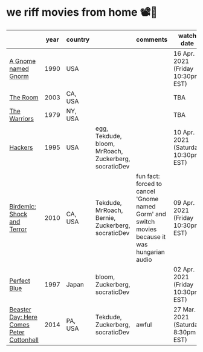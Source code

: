 # we riff movies from home 📽️🍿

|                                                                                   | year | country |                                                       | comments                                                                                       | watch date                       |     |     |     |     |     |     |
| --------------------------------------------------------------------------------- | ---- | ------- | ----------------------------------------------------- | ---------------------------------------------------------------------------------------------- | -------------------------------- | --- | --- | --- | --- | --- | --- |
|[A Gnome named Gnorm](https://www.imdb.com/title/tt0109912)|1990|USA||| 16 Apr. 2021 (Friday 10:30pm EST) 
|[The Room](https://www.imdb.com/title/tt0368226/)|2003|CA, USA|||TBA
|[The Warriors](https://www.imdb.com/title/tt0080120/)|1979|NY, USA|||TBA
|[Hackers](https://www.imdb.com/title/tt0113243/)|1995|USA| egg, Tekdude, bloom, MrRoach, Zuckerberg, socraticDev|| 10 Apr. 2021 (Saturday 10:30pm EST) 
|[Birdemic: Shock and Terror](https://www.imdb.com/title/tt1316037/)               | 2010 | CA, USA | Tekdude, MrRoach, Bernie, Zuckerberg, socraticDev     | fun fact: forced to cancel 'Gnome named Gorm' and switch movies because it was hungarian audio | 09 Apr. 2021 (Friday 10:30pm EST)  |     |     |     |     |     |     |                                           |  |     |     |     |     |     |     |
| [Perfect Blue](https://www.imdb.com/title/tt0156887/)                             | 1997 | Japan   | bloom, Zuckerberg, socraticDev                        |                                                                                                | 02 Apr. 2021 (Friday 10:30pm EST)  |     |     |     |     |     |     |
| [Beaster Day: Here Comes Peter Cottonhell](https://www.imdb.com/title/tt4065066/) | 2014 | PA, USA | Tekdude, Zuckerberg, socraticDev                      | awful                                                                                          | 27 Mar. 2021 (Saturday 8:30pm EST) |     |     |     |     |     |     |

